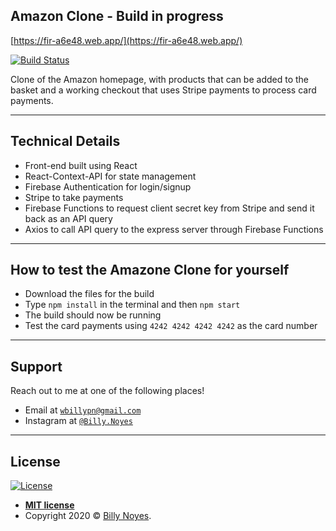 ## Amazon Clone - Build in progress

[https://fir-a6e48.web.app/](https://fir-a6e48.web.app/)

[![Build Status](http://img.shields.io/travis/badges/badgerbadgerbadger.svg?style=flat-square)](https://travis-ci.org/badges/badgerbadgerbadger)

Clone of the Amazon homepage, with products that can be added to the basket and a working checkout that uses Stripe payments to process card payments. 

---

## Technical Details

- Front-end built using React
- React-Context-API for state management
- Firebase Authentication for login/signup
- Stripe to take payments
- Firebase Functions to request client secret key from Stripe and send it back as an API query
- Axios to call API query to the express server through Firebase Functions

---

## How to test the Amazone Clone for yourself

- Download the files for the build
- Type `npm install` in the terminal and then `npm start`
- The build should now be running
- Test the card payments using `4242 4242 4242 4242` as the card number

---

## Support

Reach out to me at one of the following places!

- Email at <a href="mailto:wbillypn@gmail.com" target="_blank">`wbillypn@gmail.com`</a>
- Instagram at <a href="http://instagram.com/billy.noyes" target="_blank">`@Billy.Noyes`</a>

---

## License

[![License](http://img.shields.io/:license-mit-blue.svg?style=flat-square)](http://badges.mit-license.org)

- **[MIT license](http://opensource.org/licenses/mit-license.php)**
- Copyright 2020 © <a href="http://instagram.com/billy.noyes" target="_blank">Billy Noyes</a>.
